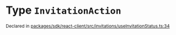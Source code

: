 # Type `InvitationAction`
<sub>Declared in [packages/sdk/react-client/src/invitations/useInvitationStatus.ts:34](https://github.com/dxos/dxos/blob/235256b25/packages/sdk/react-client/src/invitations/useInvitationStatus.ts#L34)</sub>






